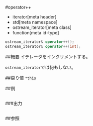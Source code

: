 #operator++
* iterator[meta header]
* std[meta namespace]
* ostream_iterator[meta class]
* function[meta id-type]

```cpp
ostream_iterator& operator++();
ostream_iterator& operator++(int);
```

##概要
イテレータをインクリメントする。

`ostream_iterator`では何もしない。


##戻り値
`*this`


##例
```cpp
```

###出力
```
```

##参照
